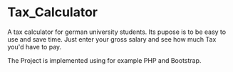 # Tax_Calculator
A tax calculator for german university students. Its pupose is to be easy to use and save time. Just enter your gross salary and see how much Tax you'd have to pay.

The Project is implemented using for example PHP and Bootstrap.

